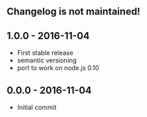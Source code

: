 
## Changelog is not maintained!

## 1.0.0 - 2016-11-04
- First stable release
- semantic versioning
- port to work on node.js 0.10

## 0.0.0 - 2016-11-04
- Initial commit